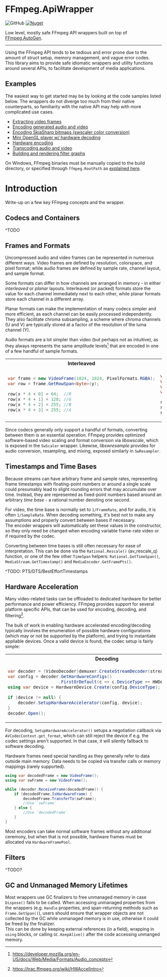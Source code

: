 # FFmpeg.ApiWrapper
![GitHub](https://img.shields.io/github/license/dubiousconst282/FFmpegWrapper)
[![Nuget](https://img.shields.io/nuget/v/FFmpeg.ApiWrapper)](https://www.nuget.org/packages/FFmpeg.ApiWrapper)

Low level, mostly safe FFmpeg API wrappers built on top of [FFmpeg.AutoGen](https://github.com/Ruslan-B/FFmpeg.AutoGen).

---

Using the FFmpeg API tends to be tedious and error prone due to the amount of struct setup, memory management, and vague error codes.  
This library aims to provide safe idiomatic wrappers and utility functions around several APIs, to facilitate development of media applications.

## Examples
The easiest way to get started may be by looking at the code samples listed below. The wrappers do not diverge too much from their native counterparts, so familiarity with the native API may help with more complicated use cases.

- [Extracting video frames](./Samples/FrameExtractor/Program.cs)
- [Encoding generated audio and video](./Samples/AVEncode/Program.cs)
- [Encoding SkiaSharp bitmaps (swscaler color conversion)](./Samples/SkiaInterop/Program.cs)
- [Mini OpenGL player w/ hardware decoding](./Samples/GLPlayer/)
- [Hardware encoding](./Samples/HWEncode/ShaderRecWindow.cs)
- [Transcoding audio and video](./Samples/AVTranscode/Program.cs)
- [Building and rendering filter graphs](./Samples/Filtering/Program.cs)

On Windows, FFmpeg binaries must be manually copied to the build directory, or specified through `ffmpeg.RootPath` as [explained here](https://github.com/Ruslan-B/FFmpeg.AutoGen#usage).

# Introduction
Write-up on a few key FFmpeg concepts and the wrapper.

## Codecs and Containers
^TODO

## Frames and Formats
Uncompressed audio and video frames can be represented in numerous different ways. Video frames are defined by resolution, colorspace, and pixel format; while audio frames are defined by sample rate, channel layout, and sample format.

Some formats can differ in how channels are arranged in memory - in either _interleaved_ or _planar_ layouts. Interleaved (or packed) formats store the value for each channel immediately next to each other, while planar formats store each channel in a different array.

Planar formats can make the implementation of many codecs simpler and more efficient, as each channel can be easily processed independently.  
They also facilitate chroma subsampling, a scheme where chroma channels (U and V) are typically stored at a factor of the resolution of the luma channel (Y).

Audio formats are a lot simpler than video (but perhaps not as intuitive), as they always represents the same amplitude levels[^2] that are encoded in one of a few handful of sample formats.  


<table>
  <tr>
    <th>Interleaved</th>
    <th>Planar</th>
  </tr>
  <tr>
<td>

```csharp
var frame = new VideoFrame(1024, 1024, PixelFormats.RGBA);
var row = frame.GetRowSpan<byte>(y);

row[x * 4 + 0] = 64;  //R
row[x * 4 + 1] = 128; //G
row[x * 4 + 2] = 255; //B
row[x * 4 + 3] = 255; //A
```

</td>
<td>

```csharp
var frame = new VideoFrame(1024, 1024, PixelFormats.YUV444);
var rowY = frame.GetRowSpan<byte>(y, plane: 0);
var rowU = frame.GetRowSpan<byte>(y, plane: 1);
var rowV = frame.GetRowSpan<byte>(y, plane: 2);

rowY[x] = 255;
rowU[x] = 32;
rowV[x] = 255;
```

</td>
  </tr>
</table>

Since codecs generally only support a handful of formats, converting between them is an essential operation.  FFmpeg provides optimized software-based video scaling and format conversion via _libswscale_, which is exposed in the `SwScaler` wrapper. Likewise, _libswresample_ provides for audio conversion, resampling, and mixing, exposed similarly in `SwResampler`.

## Timestamps and Time Bases
Because streams can have arbitrary frame and sample rates, representing frame timestamps with floating-point numbers or around a single scale could presumably lead to slight rounding errors that may accumulate over time. Instead, they are represented as fixed-point numbers based around an arbitrary _time base_ - a rational number denoting one second.

For video, the time base is normally set to `1/FrameRate`, and for audio, it is often `1/SampleRate`. When decoding something, it's best not to make any assumptions and properly convert between bases if necessary.  
The encoder wrappers will automatically set these values in the constructor, so they only need be changed when encoding variable frame-rate video or if required by the codec.

Converting between time bases is still often necessary for ease of interpretation. This can be done via the `Rational.Rescale()` (av_rescale_q) function, or one of the few other `TimeSpan` helpers: `Rational.GetTimeSpan()`, `MediaStream.GetTimestamp()` and `MediaEncoder.GetFramePts()`.

^TODO: PTS/DTS/BestEffortTimestamps

## Hardware Acceleration
Many video-related tasks can be offloaded to dedicated hardware for better performance and power efficiency. FFmpeg provides support for several platform specific APIs, that can be used for encoding, decoding, and filtering[^1].

The bulk of work in enabling hardware accelerated encoding/decoding typically involves the enumeration of possible hardware configurations (which may or not be supported by the platform), and trying to instantiate appliable devices. Once a valid device is found, the codec setup is fairly simple:

<table>
  <tr>
    <th>Decoding</th>
    <th>Encoding</th>
  </tr>
  <tr>
<td>

```csharp
var decoder = (VideoDecoder)demuxer.CreateStreamDecoder(stream, open: false);
var config = decoder.GetHardwareConfigs()
                    .FirstOrDefault(c => c.DeviceType == HWDeviceTypes.DXVA2);
using var device = HardwareDevice.Create(config.DeviceType);

if (device != null) {
    decoder.SetupHardwareAccelerator(config, device);
}
decoder.Open();
```

</td>
<td>

```csharp
var format = new PictureFormat(1920, 1080, PixelFormats.NV12);
using var device = VideoEncoder.CreateCompatibleHardwareDevice(CodecIds.HEVC, format, out var config);

if (device != null) {
    encoder = new VideoEncoder(config, format, frameRate: 30, device);
} else {
    //Software fallback
    encoder = new VideoEncoder(MediaCodec.GetEncoder("libx265"), format, frameRate: 30);
}
```

</td>
  </tr>
</table>

For decoding, `SetupHardwareAccelerator()` setups a negotiation callback via `AVCodecContext.get_format`, which can still reject the device if e.g. the codec settings aren't supported. In that case, it will silently fallback to software decoding.


Hardware frames need special handling as they generally refer to data outside main memory. Data needs to be copied via transfer calls or memory mappings (rarely supported).

```cs
using var decodedFrame = new VideoFrame();
using var swFrame = new VideoFrame();

while (decoder.ReceiveFrame(decodedFrame)) {
    if (decodedFrame.IsHardwareFrame) {
        decodedFrame.TransferTo(swFrame);
        //Use `swFrame`
    } else {
        //Use `decodedFrame`
    }
}
```

Most encoders can take normal software frames without any additional ceremony, but when that is not possible, hardware frames must be allocated via `HardwareFramePool`.

## Filters

^TODO?

## GC and Unmanaged Memory Lifetimes
Most wrappers use GC finalizers to free unmanaged memory in case `Dispose()` fails to be called. When accessing unmanaged properties from the wrappers (e.g. `Handle` properties, and span-returning methods such as `Frame.GetSpan()`), users should ensure that wrapper objects are not collected by the GC while unmanaged memory is in use, otherwise it could be freed by the finalizer.  
This can be done by keeping external references (in a field), wrapping in `using` blocks, or calling `GC.KeepAlive()` after the code accessing unmanged memory.

[^1]: https://trac.ffmpeg.org/wiki/HWAccelIntro
[^2]: https://developer.mozilla.org/en-US/docs/Web/Media/Formats/Audio_concepts
[^3]: https://developer.mozilla.org/en-US/docs/Web/Media/Formats/Video_concepts